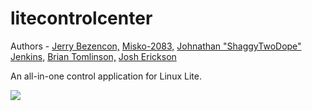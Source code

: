 litecontrolcenter
=================

Authors - [Jerry Bezencon,](https://github.com/linuxlite/) [Misko-2083,](https://github.com/Misko-2083/) [Johnathan "ShaggyTwoDope" Jenkins,](https://github.com/shaggytwodope/) [Brian Tomlinson,](https://github.com/darthlukan) [Josh Erickson](https://github.com/snoj)

An all-in-one control application for Linux Lite.

![](http://i.imgur.com/aNyKtun.png)
